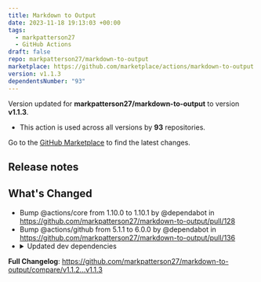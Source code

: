 ```yaml
---
title: Markdown to Output
date: 2023-11-18 19:13:03 +00:00
tags:
  - markpatterson27
  - GitHub Actions
draft: false
repo: markpatterson27/markdown-to-output
marketplace: https://github.com/marketplace/actions/markdown-to-output
version: v1.1.3
dependentsNumber: "93"
---
```



Version updated for **markpatterson27/markdown-to-output** to version **v1.1.3**.
- This action is used across all versions by **93** repositories.

Go to the [GitHub Marketplace](https://github.com/marketplace/actions/markdown-to-output) to find the latest changes.

## Release notes

## What's Changed
* Bump @actions/core from 1.10.0 to 1.10.1 by @dependabot in https://github.com/markpatterson27/markdown-to-output/pull/128
* Bump @actions/github from 5.1.1 to 6.0.0 by @dependabot in https://github.com/markpatterson27/markdown-to-output/pull/136
* <details><summary>Updated dev dependencies</summary><ul>
* Update dev dependencies by @markpatterson27 in https://github.com/markpatterson27/markdown-to-output/pull/132
* Update dev dependencies by @markpatterson27 in https://github.com/markpatterson27/markdown-to-output/pull/140
</ul></details>

**Full Changelog**: https://github.com/markpatterson27/markdown-to-output/compare/v1.1.2...v1.1.3
